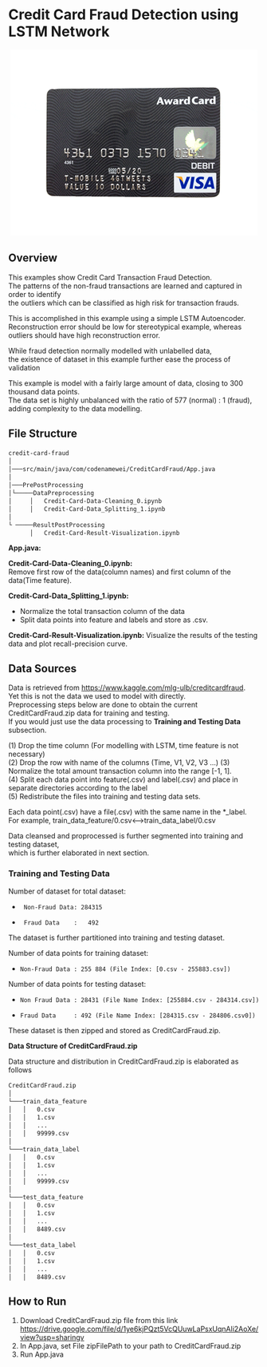 # Credit Card Fraud Detection using LSTM Network

<p align="center">
  <img src="../metadata/gif/creditcard.gif">
</p>

## Overview 
This examples show Credit Card Transaction Fraud Detection.  
The patterns of the non-fraud transactions are learned and captured in order to identify  
the outliers which can be classified as high risk for transaction frauds.

This is accomplished in this example using a simple LSTM Autoencoder.  
Reconstruction error should be low for stereotypical example, whereas outliers should have high reconstruction error.

While fraud detection normally modelled with unlabelled data,  
the existence of dataset in this example further ease the process of validation

This example is model with a fairly large amount of data, closing to 300 thousand data points.   
The data set is highly unbalanced with the ratio of 577 (normal) : 1 (fraud),    
adding complexity to the data modelling.


## File Structure 
```
credit-card-fraud 
│   
│───src/main/java/com/codenamewei/CreditCardFraud/App.java    
│
│───PrePostProcessing   
│└─────DataPreprocessing
│     │   Credit-Card-Data-Cleaning_0.ipynb
│     │   Credit-Card-Data_Splitting_1.ipynb
│   
└ ─────ResultPostProcessing
      │   Credit-Card-Result-Visualization.ipynb
```

**App.java:**
 
**Credit-Card-Data-Cleaning_0.ipynb:**  
Remove first row of the data(column names) and first column of the data(Time feature).
 
**Credit-Card-Data_Splitting_1.ipynb:**  
- Normalize the total transaction column of the data
- Split data points into feature and labels and store as .csv.

**Credit-Card-Result-Visualization.ipynb:**
Visualize the results of the testing data and plot recall-precision curve.  

## Data Sources
Data is retrieved from https://www.kaggle.com/mlg-ulb/creditcardfraud.  
Yet this is not the data we used to model with directly.  
Preprocessing steps below are done to obtain the current CreditCardFraud.zip data for training and testing.    
If you would just use the data processing to **Training and Testing Data** subsection. 

(1) Drop the time column (For modelling with LSTM, time feature is not necessary)  
(2) Drop the row with name of the columns (Time, V1, V2, V3 ...) 
(3) Normalize the total amount transaction column into the range [-1, 1].   
(4) Split each data point into feature(.csv) and label(.csv) and place in separate directories according to the label  
(5) Redistribute the files into training and testing data sets.  

Each data point(.csv) have a file(.csv) with the same name in the *_label.  
For example, train_data_feature/0.csv<-->train_data_label/0.csv

Data cleansed and proprocessed is further segmented into training and testing dataset,  
which is further elaborated in next section. 

### Training and Testing Data
Number of dataset for total dataset:
 *      Non-Fraud Data: 284315
 *      Fraud Data    :   492

The dataset is further partitioned into training and testing dataset.

Number of data points for training dataset:
 *     Non-Fraud Data : 255 884 (File Index: [0.csv - 255883.csv])
 
Number of data points for testing dataset:
 *     Non Fraud Data : 28431 (File Name Index: [255884.csv - 284314.csv])
 *     Fraud Data     : 492 (File Name Index: [284315.csv - 284806.csv0])

These dataset is then zipped and stored as CreditCardFraud.zip.

**Data Structure of CreditCardFraud.zip**

Data structure and distribution in CreditCardFraud.zip is elaborated as follows
```
CreditCardFraud.zip
│
└───train_data_feature
│   │   0.csv
│   │   1.csv
│   │   ...
│   │   99999.csv
│   
└───train_data_label
│   │   0.csv
│   │   1.csv
│   │   ...
│   │   99999.csv
│   
└───test_data_feature
│   │   0.csv
│   │   1.csv
│   │   ...
│   │   8489.csv
│   
└───test_data_label
│   │   0.csv
│   │   1.csv
│   │   ...
│   │   8489.csv
```

## How to Run
 1. Download CreditCardFraud.zip file from this link https://drive.google.com/file/d/1ye6kjPQzt5VcQUuwLaPsxUqnAli2AoXe/view?usp=sharingv
 2. In App.java, set File zipFilePath to your path to CreditCardFraud.zip
 3. Run App.java
